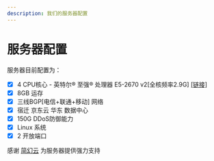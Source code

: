 ```yaml
---
description: 我们的服务器配置
---
```


# 服务器配置

服务器目前配置为：

* [x] 4 CPU核心 - 英特尔® 至强® 处理器 E5-2670 v2\[全核频率2.9G] [\[链接\]](https://www.intel.cn/content/www/cn/zh/products/sku/75275/intel-xeon-processor-e52670-v2-25m-cache-2-50-ghz/specifications.html)
* [x] 8GB 运存
* [x] 三线BGP\[电信+联通+移动] 网络
* [x] 宿迁 京东云 华东 数据中心
* [x] 150G DDoS防御能力
* [x] Linux 系统
* [x] 2 开放端口

感谢 [简幻云](https://cloud.simpfun.cn/) 为服务器提供强力支持
